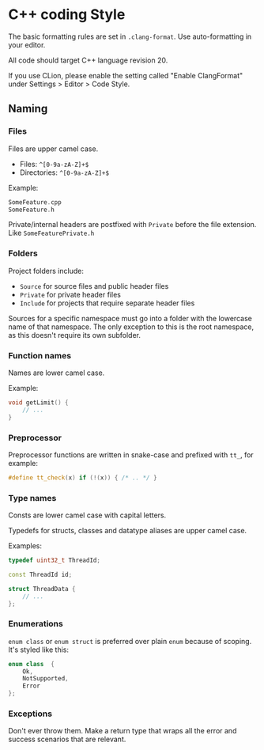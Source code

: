 # C++ coding Style

The basic formatting rules are set in `.clang-format`. Use auto-formatting in your editor.

All code should target C++ language revision 20.

If you use CLion, please enable the setting called "Enable ClangFormat" under Settings > Editor > Code Style.

## Naming

### Files

Files are upper camel case.

- Files: `^[0-9a-zA-Z]+$`
- Directories: `^[0-9a-zA-Z]+$`
 
Example:
```c++
SomeFeature.cpp
SomeFeature.h
```

Private/internal headers are postfixed with `Private` before the file extension.
Like `SomeFeaturePrivate.h`

### Folders

Project folders include:
- `Source` for source files and public header files
- `Private` for private header files
- `Include` for projects that require separate header files

Sources for a specific namespace must go into a folder with the lowercase name of that namespace.
The only exception to this is the root namespace, as this doesn't require its own subfolder.

### Function names

Names are lower camel case.

Example:

```c++
void getLimit() {
    // ...
}
```

### Preprocessor

Preprocessor functions are written in snake-case and prefixed with `tt_`, for example:

```c++
#define tt_check(x) if (!(x)) { /* .. */ }
```

### Type names

Consts are lower camel case with capital letters.

Typedefs for structs, classes and datatype aliases are upper camel case.

Examples:

```c++
typedef uint32_t ThreadId;

const ThreadId id;

struct ThreadData {
    // ...
};
```

### Enumerations

`enum class` or `enum struct` is preferred over plain `enum` because of scoping. It's styled like this:

```c++
enum class  {
    Ok,
    NotSupported,
    Error
};
```

### Exceptions

Don't ever throw them. Make a return type that wraps all the error and success scenarios that are relevant.
